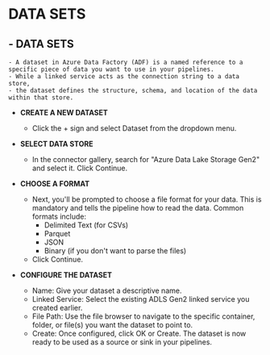 # **DATA SETS**


## - **DATA SETS**
    - A dataset in Azure Data Factory (ADF) is a named reference to a specific piece of data you want to use in your pipelines.
    - While a linked service acts as the connection string to a data store, 
    - the dataset defines the structure, schema, and location of the data within that store.


- **CREATE A NEW DATASET**
    - Click the + sign and select Dataset from the dropdown menu.

- **SELECT DATA STORE**
    - In the connector gallery, search for "Azure Data Lake Storage Gen2" and select it. Click Continue.

- **CHOOSE A FORMAT**
    - Next, you'll be prompted to choose a file format for your data. This is mandatory and tells the pipeline how to read the data. Common formats include:
        - Delimited Text (for CSVs)
        - Parquet
        - JSON
        - Binary (if you don't want to parse the files)
    - Click Continue.

- **CONFIGURE THE DATASET**
    - Name: Give your dataset a descriptive name.
    - Linked Service: Select the existing ADLS Gen2 linked service you created earlier.
    - File Path: Use the file browser to navigate to the specific container, folder, or file(s) you want the dataset to point to.
    - Create: Once configured, click OK or Create. The dataset is now ready to be used as a source or sink in your pipelines.


